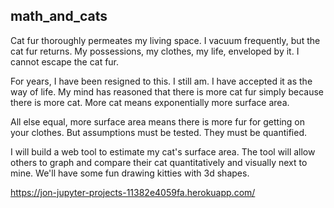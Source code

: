 ## math_and_cats

Cat fur thoroughly permeates my living space. I vacuum frequently, but the cat fur returns. My possessions, my clothes, my life, enveloped by it. I cannot escape the cat fur.

For years, I have been resigned to this. I still am. I have accepted it as the way of life. My mind has reasoned that there is more cat fur simply because there is more cat. More cat means exponentially more surface area. 

All else equal, more surface area means there is more fur for getting on your clothes. But assumptions must be tested. They must be quantified.

I will build a web tool to estimate my cat's surface area. The tool will allow others to graph and compare their cat quantitatively and visually next to mine. We'll have some fun drawing kitties with 3d shapes.

https://jon-jupyter-projects-11382e4059fa.herokuapp.com/
